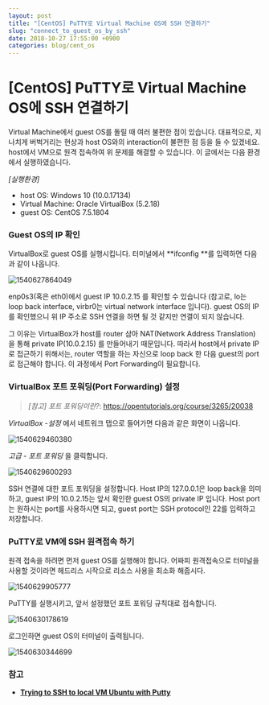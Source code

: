 ```yaml
---
layout: post
title: "[CentOS] PuTTY로 Virtual Machine OS에 SSH 연결하기"
slug: "connect_to_guest_os_by_ssh"
date: 2018-10-27 17:55:00 +0900
categories: blog/cent_os
---
```


# [CentOS] PuTTY로 Virtual Machine OS에 SSH 연결하기

Virtual Machine에서 guest OS를 돌릴 때 여러 불편한 점이 있습니다. 대표적으로, 지나치게 버벅거리는 현상과 host OS와의 interaction이 불편한 점 등을 들 수 있겠네요. host에서 VM으로 원격 접속하여 위 문제를 해결할 수 있습니다. 이 글에서는 다음 환경에서 실행하였습니다.

*[실행환경]*

- host OS: Windows 10 (10.0.17134)
- Virtual Machine: Oracle VirtualBox (5.2.18)
- guest OS: CentOS 7.5.1804



### Guest OS의 IP 확인

VirtualBox로 guest OS를 실행시킵니다. 터미널에서 **ifconfig **를 입력하면 다음과 같이 나옵니다.

![1540627864049](C:\Users\u_nov\AppData\Roaming\Typora\typora-user-images\1540627864049.png)

enp0s3(혹은 eth0)에서 guest IP 10.0.2.15 를 확인할 수 있습니다 (참고로, lo는 loop back interface, virbr0는 virtual network interface 입니다). guest OS의 IP를 확인했으니 위 IP 주소로 SSH 연결을 하면 될 것 같지만 연결이 되지 않습니다.

그 이유는 VirtualBox가 host를 router 삼아 NAT(Network Address Translation)을 통해 private IP(10.0.2.15) 를 만들어내기 때문입니다. 따라서 host에서 private IP로 접근하기 위해서는, router 역할을 하는 자신으로 loop back 한 다음 guest의 port로 접근해야 합니다. 이 과정에서 Port Forwarding이 필요합니다.



### VirtualBox 포트 포워딩(Port Forwarding) 설정

> *[참고] 포트 포워딩이란?*: https://opentutorials.org/course/3265/20038

*VirtualBox -설정* 에서 네트워크 탭으로 들어가면 다음과 같은 화면이 나옵니다.

![1540629460380](C:\Users\u_nov\AppData\Roaming\Typora\typora-user-images\1540629460380.png)

*고급 - 포트 포워딩* 을 클릭합니다.

![1540629600293](C:\Users\u_nov\AppData\Roaming\Typora\typora-user-images\1540629600293.png)

SSH 연결에 대한 포트 포워딩을 설정합니다. Host IP의 127.0.0.1은 loop back을 의미하고, guest IP의 10.0.2.15는 앞서 확인한 guest OS의 private IP 입니다. Host port는 원하시는 port를 사용하시면 되고, guest port는 SSH protocol인 22를 입력하고 저장합니다.



### PuTTY로 VM에 SSH 원격접속 하기

원격 접속을 하려면 먼저 guest OS를 실행해야 합니다. 어짜피 원격접속으로 터미널을 사용할 것이라면 헤드리스 시작으로 리소스 사용을 최소화 해줍시다.

![1540629905777](C:\Users\u_nov\AppData\Roaming\Typora\typora-user-images\1540629905777.png)



PuTTY를 실행시키고, 앞서 설정했던 포트 포워딩 규칙대로 접속합니다.

![1540630178619](C:\Users\u_nov\AppData\Roaming\Typora\typora-user-images\1540630178619.png)

로그인하면 guest OS의 터미널이 출력됩니다.

![1540630344699](C:\Users\u_nov\AppData\Roaming\Typora\typora-user-images\1540630344699.png)



### 참고

- [**Trying to SSH to local VM Ubuntu with Putty**](https://unix.stackexchange.com/questions/145997/trying-to-ssh-to-local-vm-ubuntu-with-putty)
